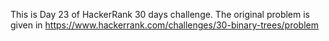 This is Day 23 of HackerRank 30 days challenge. The original problem is given in https://www.hackerrank.com/challenges/30-binary-trees/problem